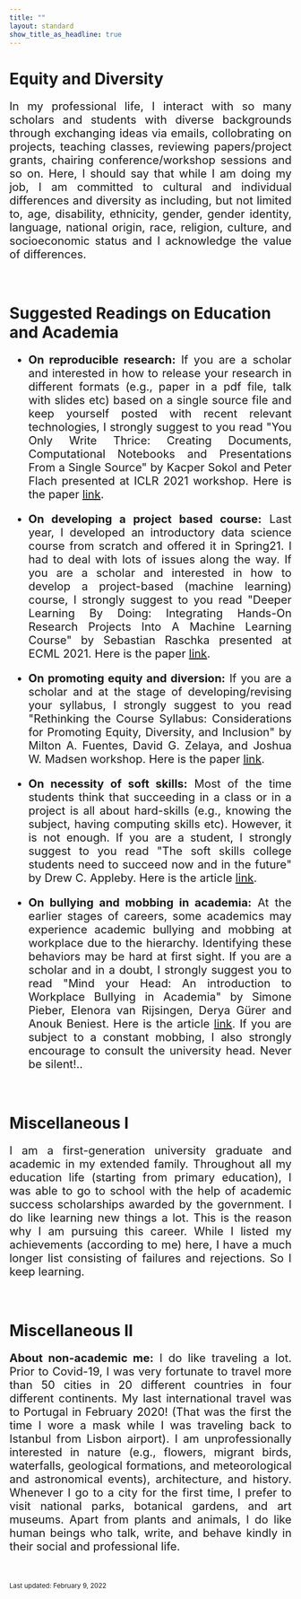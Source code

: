 ```yaml
---
title: ""
layout: standard
show_title_as_headline: true
---
```


<h1 color="rgb(132," 132,="" 132);="">Equity and Diversity</h1>
<p style="font-size:20px;text-align: justify;">In my professional life, I interact with so many scholars and students with diverse backgrounds through exchanging ideas via emails, collobrating on projects, teaching classes, reviewing papers/project grants, chairing conference/workshop sessions and so on. Here, I should say that while I am doing my job, I am committed to cultural and individual differences and diversity as including, but not limited to, age, disability, ethnicity, gender, gender identity, language, national origin, race, religion, culture, and socioeconomic status and I acknowledge the value of differences. 
</p>
<br>
<h1 color="rgb(132," 132,="" 132);="">Suggested Readings on Education and Academia</h1>
<ul style="font-size:20px;">
<li> 
<p style="font-size:20px;text-align: justify;"> <b>On reproducible research:</b> If you are a scholar and interested in how to release your research in different formats (e.g., paper in a pdf file, talk with slides etc) based on a single source file and keep yourself posted with recent relevant technologies, I strongly suggest to you read "You Only Write Thrice: Creating Documents, Computational Notebooks and Presentations From a Single Source" by Kacper Sokol and Peter Flach presented at ICLR 2021 workshop. Here is the paper <a href="https://openreview.net/pdf?id=i4zpuNRiU4G"> link</a>.</p>
</li>
<li> 
<p style="font-size:20px;text-align: justify;"> <b>On developing a project based course:</b> Last year, I developed an introductory data science course from scratch and offered it in Spring21. I had to deal with lots of issues along the way. 
If you are a scholar and interested in how to develop a project-based (machine learning) course, I strongly suggest to you read "Deeper Learning By Doing: Integrating Hands-On Research
Projects Into A Machine Learning Course" by Sebastian Raschka presented at ECML 2021. Here is the paper <a href="https://arxiv.org/pdf/2107.13671.pdf"> link</a>.</p>
</li>
<li> 
<p style="font-size:20px;text-align: justify;"> <b>On promoting equity and diversion:</b> If you are a scholar and at the stage of developing/revising your syllabus, I strongly suggest to you read "Rethinking the Course Syllabus: Considerations for Promoting Equity, Diversity, and Inclusion" by Milton A. Fuentes, David G. Zelaya, and Joshua W. Madsen workshop. Here is the paper <a href="https://journals.sagepub.com/doi/abs/10.1177/0098628320959979?journalCode=topa&"> link</a>.</p>
</li>
<li> 
<p style="font-size:20px;text-align: justify;"> <b>On necessity of soft skills:</b> Most of the time students think that succeeding in a class or in a project is all about hard-skills (e.g., knowing the subject, having computing skills etc). However, it is not enough.
If you are a student, I strongly suggest to you read "The soft skills college students need to succeed now and in the future" by Drew C. Appleby. Here is the article <a href="https://www.apa.org/ed/precollege/psn/2017/09/soft-skills"> link</a>.</p>
</li>
<li> 
<p style="font-size:20px;text-align: justify;"> <b>On bullying and mobbing in academia:</b> At the earlier stages of careers, some academics may experience academic bullying and mobbing at workplace due to the hierarchy. Identifying these behaviors may be hard at first sight. If you are a scholar and in a doubt, I strongly suggest you to read "Mind your Head: An introduction to Workplace Bullying in Academia" by Simone Pieber, Elenora van Rijsingen, Derya Gürer and Anouk Beniest. Here is the article <a href="https://blogs.egu.eu/divisions/ts/2021/03/24/mind-your-head-an-introduction-to-workplace-bullying-in-academia/"> link</a>. If you are subject to a constant mobbing, I also strongly encourage to consult the university head. Never be silent!..</p>
</li>
</ul> 
<br>
<h1><span color="rgb(132," 132,="" 132);="">Miscellaneous I&nbsp;</span>&nbsp;&nbsp;
</h1>
<p style="font-size:20px;text-align: justify;"> I am a first-generation university graduate and academic in my extended family. Throughout all my education life (starting from primary education), I was able to go to school with the help of academic success scholarships awarded by the government. I do like learning new things a lot. This is the reason why I am pursuing this career. While I listed my achievements (according to me) here, I have a much longer list consisting of failures and rejections. So I keep learning.
</p>
<br>
<h1><span color="rgb(132," 132,="" 132);="">Miscellaneous II&nbsp;</span>&nbsp;&nbsp;
</h1>
<p style="font-size:20px;text-align: justify;"><b>About non-academic me:</b> I do like traveling a lot. Prior to Covid-19, I was very fortunate to travel more than 50 cities in 20 different countries in four different continents. My last international travel was to Portugal in February 2020! (That was the first the time I wore a mask while I was traveling back to Istanbul from Lisbon airport). I am unprofessionally interested in nature (e.g., flowers, migrant birds, waterfalls, geological formations, and meteorological and astronomical events), architecture, and history. Whenever I go to a city for the first time, I prefer to visit national parks, botanical gardens, and art museums. Apart from plants and animals, I do like human beings who talk, write, and behave kindly in their social and professional life.
</p>   
<br>
      
<small>Last updated: February 9, 2022</small><br>
</td>
</tr>
  
  </tbody>
</table>
<br>